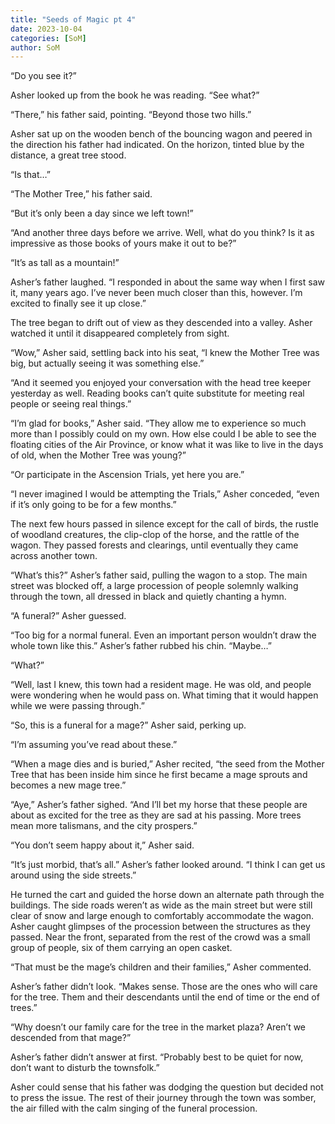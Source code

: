 ```yaml
---
title: "Seeds of Magic pt 4"
date: 2023-10-04
categories: [SoM]
author: SoM
---
```


“Do you see it?”

Asher looked up from the book he was reading. “See what?”

“There,” his father said, pointing. “Beyond those two hills.”

Asher sat up on the wooden bench of the bouncing wagon and peered in the direction his father had indicated. On the horizon, tinted blue by the distance, a great tree stood.

“Is that…”

“The Mother Tree,” his father said.

“But it’s only been a day since we left town!”

“And another three days before we arrive. Well, what do you think? Is it as impressive as those books of yours make it out to be?”

“It’s as tall as a mountain!”

Asher’s father laughed. “I responded in about the same way when I first saw it, many years ago. I’ve never been much closer than this, however. I’m excited to finally see it up close.”

The tree began to drift out of view as they descended into a valley. Asher watched it until it disappeared completely from sight.

“Wow,” Asher said, settling back into his seat, “I knew the Mother Tree was big, but actually seeing it was something else.”

“And it seemed you enjoyed your conversation with the head tree keeper yesterday as well. Reading books can’t quite substitute for meeting real people or seeing real things.”

“I’m glad for books,” Asher said. “They allow me to experience so much more than I possibly could on my own. How else could I be able to see the floating cities of the Air Province, or know what it was like to live in the days of old, when the Mother Tree was young?”

“Or participate in the Ascension Trials, yet here you are.”

“I never imagined I would be attempting the Trials,” Asher conceded, “even if it’s only going to be for a few months.”

The next few hours passed in silence except for the call of birds, the rustle of woodland creatures, the clip-clop of the horse, and the rattle of the wagon. They passed forests and clearings, until eventually they came across another town.

“What’s this?” Asher’s father said, pulling the wagon to a stop. The main street was blocked off, a large procession of people solemnly walking through the town, all dressed in black and quietly chanting a hymn.

“A funeral?” Asher guessed.

“Too big for a normal funeral. Even an important person wouldn’t draw the whole town like this.” Asher’s father rubbed his chin. “Maybe…”

“What?”

“Well, last I knew, this town had a resident mage. He was old, and people were wondering when he would pass on. What timing that it would happen while we were passing through.”

“So, this is a funeral for a mage?” Asher said, perking up.

“I’m assuming you’ve read about these.”

“When a mage dies and is buried,” Asher recited, “the seed from the Mother Tree that has been inside him since he first became a mage sprouts and becomes a new mage tree.”

“Aye,” Asher’s father sighed. “And I’ll bet my horse that these people are about as excited for the tree as they are sad at his passing. More trees mean more talismans, and the city prospers.”

“You don’t seem happy about it,” Asher said.

“It’s just morbid, that’s all.” Asher’s father looked around. “I think I can get us around using the side streets.”

He turned the cart and guided the horse down an alternate path through the buildings. The side roads weren’t as wide as the main street but were still clear of snow and large enough to comfortably accommodate the wagon. Asher caught glimpses of the procession between the structures as they passed. Near the front, separated from the rest of the crowd was a small group of people, six of them carrying an open casket.

“That must be the mage’s children and their families,” Asher commented.

Asher’s father didn’t look. “Makes sense. Those are the ones who will care for the tree. Them and their descendants until the end of time or the end of trees.”

“Why doesn’t our family care for the tree in the market plaza? Aren’t we descended from that mage?”

Asher’s father didn’t answer at first. “Probably best to be quiet for now, don’t want to disturb the townsfolk.”

Asher could sense that his father was dodging the question but decided not to press the issue. The rest of their journey through the town was somber, the air filled with the calm singing of the funeral procession.
